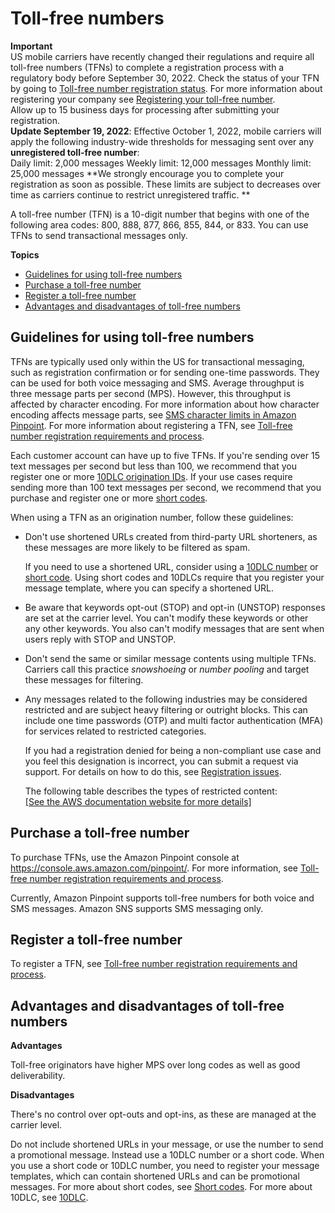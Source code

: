 # Toll\-free numbers<a name="channels-sms-originating-identities-tfn"></a>

**Important**  
US mobile carriers have recently changed their regulations and require all toll\-free numbers \(TFNs\) to complete a registration process with a regulatory body before September 30, 2022\. Check the status of your TFN by going to [Toll\-free number registration status](channels-sns-sms-tfn-register.md#tfn-registration-status)\. For more information about registering your company see [Registering your toll\-free number](channels-sns-sms-tfn-register.md#registering-tfn)\.  
Allow up to 15 business days for processing after submitting your registration\.  
**Update September 19, 2022**: Effective October 1, 2022, mobile carriers will apply the following industry\-wide thresholds for messaging sent over any **unregistered toll\-free number**:   
 Daily limit: 2,000 messages 
 Weekly limit: 12,000 messages 
 Monthly limit: 25,000 messages 
**We strongly encourage you to complete your registration as soon as possible\. These limits are subject to decreases over time as carriers continue to restrict unregistered traffic\. **

A toll\-free number \(TFN\) is a 10\-digit number that begins with one of the following area codes: 800, 888, 877, 866, 855, 844, or 833\. You can use TFNs to send transactional messages only\. 

**Topics**
+ [Guidelines for using toll\-free numbers](#tfn-guidelines)
+ [Purchase a toll\-free number](#purchase-tfn)
+ [Register a toll\-free number](#register-tfn)
+ [Advantages and disadvantages of toll\-free numbers](#advantages-disadvantages-tfn)

## Guidelines for using toll\-free numbers<a name="tfn-guidelines"></a>

TFNs are typically used only within the US for transactional messaging, such as registration confirmation or for sending one\-time passwords\. They can be used for both voice messaging and SMS\. Average throughput is three message parts per second \(MPS\)\. However, this throughput is affected by character encoding\. For more information about how character encoding affects message parts, see [SMS character limits in Amazon Pinpoint](https://docs.aws.amazon.com/pinpoint/latest/userguide/channels-sms-limitations-characters.html)\. For more information about registering a TFN, see [Toll\-free number registration requirements and process](channels-sns-sms-tfn-register.md)\.

Each customer account can have up to five TFNs\. If you're sending over 15 text messages per second but less than 100, we recommend that you register one or more [10DLC origination IDs](sns-settings-register-company.md#sns-register-company-steps-10dlc)\. If your use cases require sending more than 100 text messages per second, we recommend that you purchase and register one or more [short codes](channels-sms-originating-identities-short-codes.md)\.

When using a TFN as an origination number, follow these guidelines:
+ Don't use shortened URLs created from third\-party URL shorteners, as these messages are more likely to be filtered as spam\.

  If you need to use a shortened URL, consider using a [10DLC number](channels-sms-originating-identities-10dlc.md) or [short code](channels-sms-originating-identities-short-codes.md)\. Using short codes and 10DLCs require that you register your message template, where you can specify a shortened URL\.
+ Be aware that keywords opt\-out \(STOP\) and opt\-in \(UNSTOP\) responses are set at the carrier level\. You can't modify these keywords or other any other keywords\. You also can't modify messages that are sent when users reply with STOP and UNSTOP\.
+ Don't send the same or similar message contents using multiple TFNs\. Carriers call this practice *snowshoeing* or *number pooling* and target these messages for filtering\.
+ Any messages related to the following industries may be considered restricted and are subject heavy filtering or outright blocks\. This can include one time passwords \(OTP\) and multi factor authentication \(MFA\) for services related to restricted categories\.

  If you had a registration denied for being a non\-compliant use case and you feel this designation is incorrect, you can submit a request via support\. For details on how to do this, see [Registration issues](channels-sns-sms-tfn-register.md#tfn-registration-issues)\.

  The following table describes the types of restricted content:    
[\[See the AWS documentation website for more details\]](http://docs.aws.amazon.com/sns/latest/dg/channels-sms-originating-identities-tfn.html)

## Purchase a toll\-free number<a name="purchase-tfn"></a>

To purchase TFNs, use the Amazon Pinpoint console at [https://console\.aws\.amazon\.com/pinpoint/](https://console.aws.amazon.com/pinpoint/)\. For more information, see [Toll\-free number registration requirements and process](channels-sns-sms-tfn-register.md)\.

Currently, Amazon Pinpoint supports toll\-free numbers for both voice and SMS messages\. Amazon SNS supports SMS messaging only\. 

## Register a toll\-free number<a name="register-tfn"></a>

To register a TFN, see [Toll\-free number registration requirements and process](channels-sns-sms-tfn-register.md)\.

## Advantages and disadvantages of toll\-free numbers<a name="advantages-disadvantages-tfn"></a>

**Advantages**

Toll\-free originators have higher MPS over long codes as well as good deliverability\.

**Disadvantages**

There's no control over opt\-outs and opt\-ins, as these are managed at the carrier level\. 

Do not include shortened URLs in your message, or use the number to send a promotional message\. Instead use a 10DLC number or a short code\. When you use a short code or 10DLC number, you need to register your message templates, which can contain shortened URLs and can be promotional messages\. For more about short codes, see [Short codes](channels-sms-originating-identities-short-codes.md)\. For more about 10DLC, see [10DLC](channels-sms-originating-identities-10dlc.md)\.